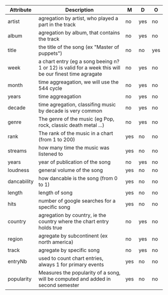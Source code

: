 | Attribute   | Description                                                                                           | M   | D   | O   |
|-------------|-------------------------------------------------------------------------------------------------------|-----|-----|-----|
| artist      | agregation by artist, who played a part in the track                                                  | no  | yes | no  |
| album       | agregation by album, that contains the track                                                          | no  | yes | no  |
| title       | the title of the song (ex "Master of puppets")                                                        | no  | no  | yes |
| week        | a chart entry (eg a song beeing n?1 or 12) is valid for a week this will be our finest time agragate  | no  | yes | no  |
| month       | time aggreagation, we will use the 544 cycle                                                          | no  | yes | no  |
| years       | time aggreagation                                                                                     | no  | yes | no  |
| decade      | time agregation, classifing music by decade is very common                                            | no  | yes | no  |
| genre       | The genre of the music (eg Pop, rock, classic death metal ...)                                        | no  | yes | no  |
| rank        | The rank of the music in a chart (from 1 to 200)                                                      | yes | no  | no  |
| streams     | how many time the music was listened to                                                               | yes | no  | no  |
| years       | year of publication of the song                                                                       | no  | yes | no  |
| loudness    | general volume of the song                                                                            | yes | no  | no  |
| dancability | how dancable is the song (from 0 to 1)                                                                | yes | no  | no  |
| length      | length of song                                                                                        | yes | no  | no  |
| hits        | number of google searches for a specific song                                                         | yes | no  | no  |
| country     | agregation by country, ie the country where the chart entry holds true                                | no  | yes | no  |
| region      | agregate by subcontinent (ex north america)                                                           | no  | yes | no  |
| track       | agregate by specific song                                                                             | no  | yes | no  |
| entryNb     | used to count chart entries, always 1 for primary events                                              | yes | no  | no  |
| popularity  | Measures the popularity of a song, will be computed and added in second semester                      | yes | no  | no  |